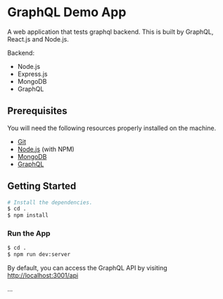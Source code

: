 # GraphQL Demo App

A web application that tests graphql backend. This is built by GraphQL, React.js and Node.js.

Backend:

* Node.js
* Express.js
* MongoDB
* GraphQL

## Prerequisites

You will need the following resources properly installed on the machine.

* [Git](https://git-scm.com)
* [Node.js](https://nodejs.org) (with NPM)
* [MongoDB](https://www.mongodb.com)
* [GraphQL](https://graphql.org)

## Getting Started

```bash
# Install the dependencies.
$ cd .
$ npm install
```

### Run the App

```bash
$ cd .
$ npm run dev:server
```

By default, you can access the GraphQL API by visiting [http://localhost:3001/api](http://localhost:3001/api)

...
